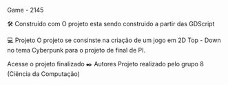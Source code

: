 Game - 2145

🛠️ Construído com
O projeto esta sendo construido a partir das GDScript

💻 Projeto
O projeto se consinste na criação de um jogo em 2D Top - Down no tema Cyberpunk para o projeto de final de PI.

Acesse o projeto finalizado
✒️ Autores
Projeto realizado pelo grupo 8 (Ciência da Computação)

